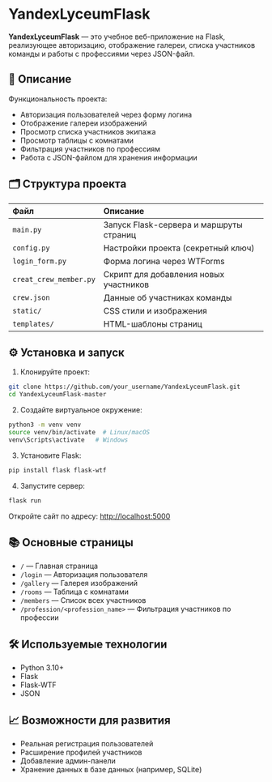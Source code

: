 
# YandexLyceumFlask

**YandexLyceumFlask** — это учебное веб-приложение на Flask, реализующее авторизацию, отображение галереи, списка участников команды и работы с профессиями через JSON-файл.

## 🚀 Описание

Функциональность проекта:
- Авторизация пользователей через форму логина
- Отображение галереи изображений
- Просмотр списка участников экипажа
- Просмотр таблицы с комнатами
- Фильтрация участников по профессиям
- Работа с JSON-файлом для хранения информации

## 🗂 Структура проекта

| Файл | Описание |
|:-----|:---------|
| `main.py` | Запуск Flask-сервера и маршруты страниц |
| `config.py` | Настройки проекта (секретный ключ) |
| `login_form.py` | Форма логина через WTForms |
| `creat_crew_member.py` | Скрипт для добавления новых участников |
| `crew.json` | Данные об участниках команды |
| `static/` | CSS стили и изображения |
| `templates/` | HTML-шаблоны страниц |

## ⚙️ Установка и запуск

1. Клонируйте проект:

```bash
git clone https://github.com/your_username/YandexLyceumFlask.git
cd YandexLyceumFlask-master
```

2. Создайте виртуальное окружение:

```bash
python3 -m venv venv
source venv/bin/activate  # Linux/macOS
venv\Scripts\activate   # Windows
```

3. Установите Flask:

```bash
pip install flask flask-wtf
```

4. Запустите сервер:

```bash
flask run
```

Откройте сайт по адресу: [http://localhost:5000](http://localhost:5000)

## 📚 Основные страницы

- `/` — Главная страница
- `/login` — Авторизация пользователя
- `/gallery` — Галерея изображений
- `/rooms` — Таблица с комнатами
- `/members` — Список всех участников
- `/profession/<profession_name>` — Фильтрация участников по профессии

## 🛠 Используемые технологии

- Python 3.10+
- Flask
- Flask-WTF
- JSON

## 📈 Возможности для развития

- Реальная регистрация пользователей
- Расширение профилей участников
- Добавление админ-панели
- Хранение данных в базе данных (например, SQLite)
